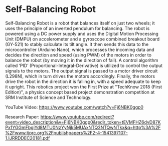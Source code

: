 # Self-Balancing Robot
Self-Balancing Robot is a robot that balances itself on just two wheels; it uses the principle of an inverted pendulum for balancing.  The robot is powered using a DC power supply and uses the Digital Motion Processing Unit (DMPU) on accelerometer and a gyroscope combined breakout board (GY-521) to stably calculate its tilt angle. It then sends this data to the microcontroller (Arduino Nano), which processes the incoming data and decides the direction and speed (using PWM) of the motors in order to balance the robot (by moving it in the direction of fall).  A control algorithm called ‘PID’ (Proportional-Integral-Derivative) is utilized to control the output signals to the motors. The output signal is passed to a motor driver circuit (L298N), which in turn drives the motors accordingly. Finally, the motors drive the robot in the direction it is falling in, with a speed adequate to keep it upright.  This robotics project won the First Prize at "TechKnow 2018 (First Edition)", a physics concept based project demonstration competition at SRM Institute of Science and Technology.

YouTube Video: https://www.youtube.com/watch?v=Fj6NBK0ggp0

Research Paper: https://www.youtube.com/redirect?event=video_description&v=Fj6NBK0ggp0&redir_token=tEVMFHZ6dvD87KPx1YGGmFbgiYd8MTU0NzYyNjk5MUAxNTQ3NTQwNTkx&q=http%3A%2F%2Fwww.tjprc.org%2Fpublishpapers%2F2-4-1541397107-1.IJRRDDEC20181.pdf
